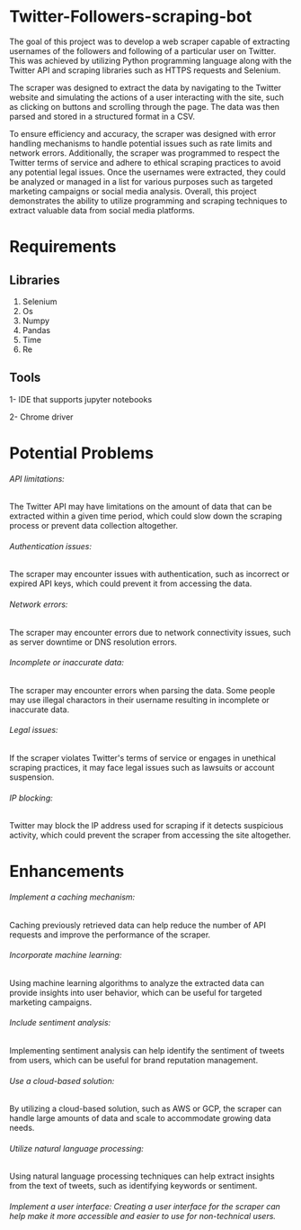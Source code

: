 # Twitter-Followers-scraping-bot
The goal of this project was to develop a web scraper capable of extracting usernames of the followers and following of a particular user on Twitter. This was achieved by utilizing Python programming language along with the Twitter API and scraping libraries such as HTTPS requests and Selenium.

The scraper was designed to extract the data by navigating to the Twitter website and simulating the actions of a user interacting with the site, such as clicking on buttons and scrolling through the page. The data was then parsed and stored in a structured format in a CSV.

To ensure efficiency and accuracy, the scraper was designed with error handling mechanisms to handle potential issues such as rate limits and network errors. Additionally, the scraper was programmed to respect the Twitter terms of service and adhere to ethical scraping practices to avoid any potential legal issues.
Once the usernames were extracted, they could be analyzed or managed in a list for various purposes such as targeted marketing campaigns or social media analysis. Overall, this project demonstrates the ability to utilize programming and scraping techniques to extract valuable data from social media platforms.

# Requirements 
## Libraries
1.	Selenium
2.	Os
3.	Numpy
4.	Pandas
5.	Time
6.	Re

## Tools
1- IDE that supports jupyter notebooks

2- Chrome driver

# Potential Problems
###### API limitations: 
The Twitter API may have limitations on the amount of data that can be extracted within a given time period, which could slow down the scraping process or prevent data collection altogether.

###### Authentication issues: 
The scraper may encounter issues with authentication, such as incorrect or expired API keys, which could prevent it from accessing the data.

###### Network errors: 
The scraper may encounter errors due to network connectivity issues, such as server downtime or DNS resolution errors.

###### Incomplete or inaccurate data: 
The scraper may encounter errors when parsing the data. Some people may use illegal charactors in their username resulting in incomplete or inaccurate data.

###### Legal issues: 
If the scraper violates Twitter's terms of service or engages in unethical scraping practices, it may face legal issues such as lawsuits or account suspension.

###### IP blocking: 
Twitter may block the IP address used for scraping if it detects suspicious activity, which could prevent the scraper from accessing the site altogether.

# Enhancements
###### Implement a caching mechanism: 
Caching previously retrieved data can help reduce the number of API requests and improve the performance of the scraper.

###### Incorporate machine learning:
Using machine learning algorithms to analyze the extracted data can provide insights into user behavior, which can be useful for targeted marketing campaigns.

###### Include sentiment analysis: 
Implementing sentiment analysis can help identify the sentiment of tweets from users, which can be useful for brand reputation management.

###### Use a cloud-based solution: 
By utilizing a cloud-based solution, such as AWS or GCP, the scraper can handle large amounts of data and scale to accommodate growing data needs.

###### Utilize natural language processing: 
Using natural language processing techniques can help extract insights from the text of tweets, such as identifying keywords or sentiment.

###### Implement a user interface: Creating a user interface for the scraper can help make it more accessible and easier to use for non-technical users.
